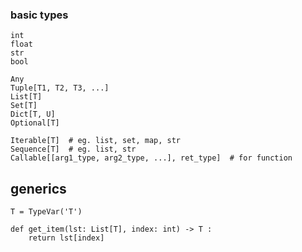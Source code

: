 
### basic types
    int
    float
    str
    bool

    Any
    Tuple[T1, T2, T3, ...]
    List[T]
    Set[T]
    Dict[T, U]
    Optional[T]

    Iterable[T]  # eg. list, set, map, str
    Sequence[T]  # eg. list, str
    Callable[[arg1_type, arg2_type, ...], ret_type]  # for function


## generics
    T = TypeVar('T')

    def get_item(lst: List[T], index: int) -> T :
        return lst[index]

